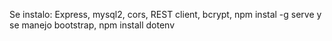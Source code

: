 Se instalo:
Express, mysql2, cors, REST client, bcrypt, npm instal -g serve y se manejo bootstrap,
npm install dotenv
